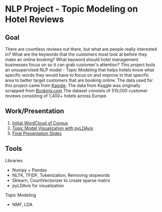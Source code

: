 # NLP Project - Topic Modeling on Hotel Reviews

## Goal

There are countless reviews out there, but what are people really interested in? What are the keywords that the customers most look at before they make an online booking?
What keyword should hotel management businesses focus on so it can grab customer's attention? 
This project buils an unsupervised NLP model - Topic Modeling that helps hotels know what specific words they would have to focus on and improve in that specific area to better
target customers that are booking online. The data used for this project came from [Kaggle](https://www.kaggle.com/jiashenliu/515k-hotel-reviews-data-in-europe). The data from 
Kaggle was originally scrapped from [Booking.com](https://www.booking.com/index.en-gb.html?label=gen173nr-1BCAEoggI46AdIM1gEaJMCiAEBmAEJuAEZyAEM2AEB6AEBiAIBqAIDuAKBytSGBsACAdICJDE2MTc1YTdiLTZjZTEtNGM3Yy05Yjk4LWJhYzlmNjY3MGY1M9gCBeACAQ;sid=59a1e940286b261e34afb110a622a0a9;keep_landing=1&sb_price_type=total&)
The dataset consists of 515,000 customer reviews consisting of 1,400+ hotels across Europe.

## Work/Presentation
1. [Initial WordCloud of Corpus](https://github.com/munwonjj/NLP_Project/blob/main/mvp.md)
2. [Topic Model Visualization with pyLDAvis](https://github.com/munwonjj/NLP_Project/blob/main/pyLDavis%20visualization.PNG)
3. [Final Presentation Slides](https://github.com/munwonjj/NLP_Project/blob/main/NLP%20Project%20%20%20Hotel%20Review%20Analysis.pdf)

## Tools

Libraries
* Numpy + Pandas
* NLTK, TFIDF, Tokenization, Removing stopwords
* Sklearn, CountVectorizer to create sparse matrix
* pyLDAvis for visualization

Topic Modeling
* NMF, LDA
